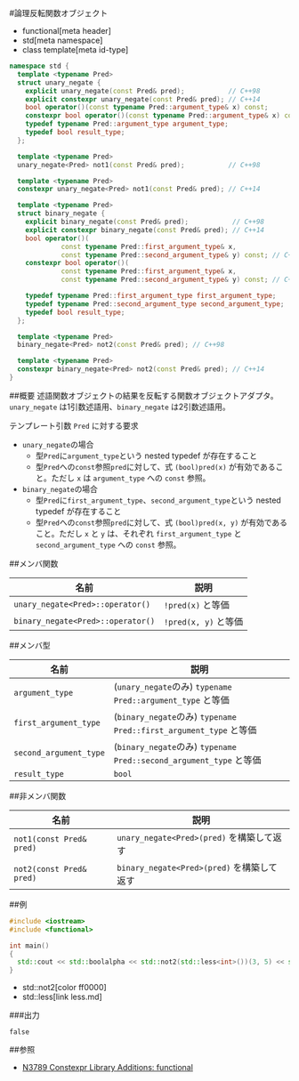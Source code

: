 #論理反転関数オブジェクト
* functional[meta header]
* std[meta namespace]
* class template[meta id-type]

```cpp
namespace std {
  template <typename Pred>
  struct unary_negate {
    explicit unary_negate(const Pred& pred);           // C++98
    explicit constexpr unary_negate(const Pred& pred); // C++14
    bool operator()(const typename Pred::argument_type& x) const;           // C++98
    constexpr bool operator()(const typename Pred::argument_type& x) const; // C++14
    typedef typename Pred::argument_type argument_type;
    typedef bool result_type;
  };

  template <typename Pred>
  unary_negate<Pred> not1(const Pred& pred);           // C++98

  template <typename Pred>
  constexpr unary_negate<Pred> not1(const Pred& pred); // C++14

  template <typename Pred>
  struct binary_negate {
    explicit binary_negate(const Pred& pred);           // C++98
    explicit constexpr binary_negate(const Pred& pred); // C++14
    bool operator()(
             const typename Pred::first_argument_type& x,
             const typename Pred::second_argument_type& y) const; // C++98
    constexpr bool operator()(
             const typename Pred::first_argument_type& x,
             const typename Pred::second_argument_type& y) const; // C++14

    typedef typename Pred::first_argument_type first_argument_type;
    typedef typename Pred::second_argument_type second_argument_type;
    typedef bool result_type;
  };

  template <typename Pred>
  binary_negate<Pred> not2(const Pred& pred); // C++98

  template <typename Pred>
  constexpr binary_negate<Pred> not2(const Pred& pred); // C++14
}
```

##概要
述語関数オブジェクトの結果を反転する関数オブジェクトアダプタ。`unary_negate` は1引数述語用、`binary_negate` は2引数述語用。


テンプレート引数 `Pred` に対する要求

- `unary_negate`の場合
	- 型`Pred`に`argument_type`という nested typedef が存在すること
	- 型`Pred`への`const`参照`pred`に対して、式 `(bool)pred(x)` が有効であること。ただし `x` は `argument_type` への `const` 参照。
- `binary_negate`の場合
	- 型`Pred`に`first_argument_type`、`second_argument_type`という nested typedef が存在すること
	- 型`Pred`への`const`参照`pred`に対して、式 `(bool)pred(x, y)` が有効であること。ただし `x` と `y` は、それぞれ `first_argument_type` と `second_argument_type` への `const` 参照。


##メンバ関数

| 名前 | 説明 |
|-----------------------------------|------------------------------------|
| `unary_negate<Pred>::operator()`  | `!pred(x)` と等価 |
| `binary_negate<Pred>::operator()` | `!pred(x, y)` と等価 |


##メンバ型

| 名前 | 説明 |
|------------------------|-------------------------------------------------------------------------|
| `argument_type`        | (`unary_negate`のみ) `typename Pred::argument_type` と等価 |
| `first_argument_type`  | (`binary_negate`のみ) `typename Pred::first_argument_type` と等価 |
| `second_argument_type` | (`binary_negate`のみ) `typename Pred::second_argument_type` と等価 |
| `result_type`          | `bool` |


##非メンバ関数

| 名前 | 説明 |
|--------------------------|--------------------------------------------|
| `not1(const Pred& pred)` | `unary_negate<Pred>(pred)` を構築して返す  |
| `not2(const Pred& pred)` | `binary_negate<Pred>(pred)` を構築して返す |


##例
```cpp
#include <iostream>
#include <functional>

int main()
{
  std::cout << std::boolalpha << std::not2(std::less<int>())(3, 5) << std::endl;
}
```
* std::not2[color ff0000]
* std::less[link less.md]

###出力
```
false
```

##参照
- [N3789 Constexpr Library Additions: functional](http://www.open-std.org/jtc1/sc22/wg21/docs/papers/2013/n3789.htm)


